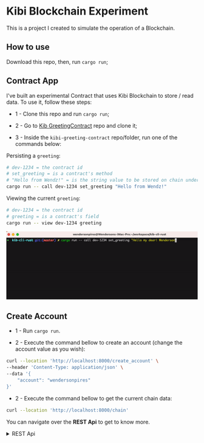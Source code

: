 # Kibi Blockchain Experiment

This is a project I created to simulate the operation of a Blockchain.

## How to use

Download this repo, then, run `cargo run`;

## Contract App

I've built an experimental Contract that uses Kibi Blockchain to store / read data. To use it, follow these steps:

- 1 - Clone this repo and run `cargo run`;

- 2 - Go to [Kib GreetingContract](#) repo and clone it;

- 3 - Inside the `kibi-greeting-contract` repo/folder, run one of the commands below:

Persisting a `greeting`:

```sh
# dev-1234 = the contract id
# set_greeting = is a contract's method
# "Hello from Wendz!" = is the string value to be stored on chain under the contract
cargo run -- call dev-1234 set_greeting "Hello from Wendz!"
```

Viewing the current `greeting`:

```sh
# dev-1234 = the contract id
# greeting = is a contract's field
cargo run -- view dev-1234 greeting
```

<p align="left">
  <img src="showcase.gif" />
</p>

## Create Account

- 1 - Run `cargo run`.

- 2 - Execute the command bellow to create an account (change the account value as you wish):

```sh
curl --location 'http://localhost:8000/create_account' \
--header 'Content-Type: application/json' \
--data '{
    "account": "wendersonpires"
}'
```

- 2 - Execute the command bellow to get the current chain data:

```sh
curl --location 'http://localhost:8000/chain'
```

You can navigate over the **REST Api** to get to know more.

<details>
  <summary>REST Api</summary>
  
### health check

**URI:** http://localhost:8000 </br>
**METHOD:** GET </br>

### new transaction

**URI:** http://localhost:8000/new_transaction </br>
**METHOD:** POST </br>
**BODY:**

```json
{
  "from": "public key? user name?",
  "to": "<optional for now>",
  "content": "json content"
}
```

O `body` que é o `dado` de cada transação é salvo na chain em forma de String (stringified JSON).

### create account

**URI:** http://localhost:8000/create_account </br>
**METHOD:** POST </br>
**BODY:**
**AUTO-MINE:** true

```json
{
  "account": "wendersonpires.kib"
}
```

Esta rota faz executa o `mine` automaticamente pois deve-se assegurar que uma conta igual não seja registrada novamente.

### mine

**URI:** http://localhost:8000/mine </br>
**METHOD:** GET </br>

### chain

**URI:** http://localhost:8000/chain </br>
**METHOD:** GET </br>

Durante o processo de buscar os blocos, todos os dados (`transactions` / `dado`) é convertido para JSON novamente para ser exibido ao cliente final.

### contract transaction

**URI:** http://localhost:8000/contract_transaction </br>
**METHOD:** POST </br>
**BODY:**

```json
{
  "tx_type": "CONTRACT",
  "contract_id": "dev-1234",
  "data": "stringified json content"
}
```

Rota usada para guardar novos dados em um contrato específico.

### contract_payload

**URI:** http://localhost:8000/contract_payload/<contract_id> </br>
**METHOD:** GET </br>

Rota usada para buscar os dados mais atuais de um contrato.

### contract_payload_json

**URI:** http://localhost:8000/contract_payload_json/<contract_id> </br>
**METHOD:** GET </br>

Rota usada para buscar os dados mais atuais de um contrato e retorna-los no formato JSON.

</details>
